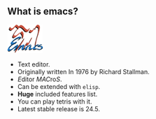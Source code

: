 ## What is emacs?

![](images/emacs-logo.png)

* Text editor.
* Originally written In 1976 by Richard Stallman.
* *E*ditor *MAC*ro*S*.
* Can be extended with `elisp`.
* **Huge** included features list.
* You can play tetris with it.
* Latest stable release is 24.5.
